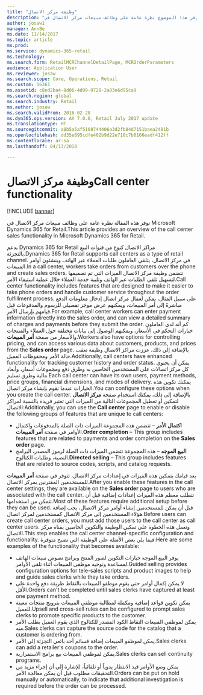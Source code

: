 ```yaml
---
title: "وظيفة مركز الاتصال"
description: "يوفر هذا الموضوع نظرة عامة على وظائف مبيعات مركز الاتصال في Microsoft Dynamics 365 for Retail."
author: josaw1
manager: AnnBe
ms.date: 11/14/2017
ms.topic: article
ms.prod: 
ms.service: dynamics-365-retail
ms.technology: 
ms.search.form: RetailMCRChannelDetailPage, MCROrderParameters
audience: Application User
ms.reviewer: josaw
ms.search.scope: Core, Operations, Retail
ms.custom: 16361
ms.assetid: c8ed2ba4-8d06-4d99-9728-2a83e6d95ca9
ms.search.region: global
ms.search.industry: Retail
ms.author: josaw
ms.search.validFrom: 2016-02-28
ms.dyn365.ops.version: AX 7.0.0, Retail July 2017 update
ms.translationtype: HT
ms.sourcegitcommit: a8b5a5af5108744406a3d2fb84d7151baea2481b
ms.openlocfilehash: dd35e895cdfe402b9d22e710c7b0166eadf412ff
ms.contentlocale: ar-sa
ms.lasthandoff: 04/13/2018

---
```


# <a name="call-center-functionality"></a><span data-ttu-id="4a92c-103">وظيفة مركز الاتصال</span><span class="sxs-lookup"><span data-stu-id="4a92c-103">Call center functionality</span></span>

[!INCLUDE [banner](includes/banner.md)]

<span data-ttu-id="4a92c-104">توفر هذه المقالة نظرة عامة على وظائف مبيعات مركز الاتصال في Microsoft Dynamics 365 for Retail.</span><span class="sxs-lookup"><span data-stu-id="4a92c-104">This article provides an overview of the call center sales functionality in Microsoft Dynamics 365 for Retail.</span></span>

<span data-ttu-id="4a92c-105">يدعم Dynamics 365 for Retail مراكز الاتصال كنوع من قنوات البيع بالتجزئة‬‬.</span><span class="sxs-lookup"><span data-stu-id="4a92c-105">Dynamics 365 for Retail supports call centers as a type of retail channel.</span></span> <span data-ttu-id="4a92c-106">في مركز الاتصال، يتلقي العاملون طلبات العملاء عبر الهاتف وينشئون أوامر المبيعات.</span><span class="sxs-lookup"><span data-stu-id="4a92c-106">In a call center, workers take orders from customers over the phone and create sales orders.</span></span> <span data-ttu-id="4a92c-107">تتضمن وظيفة مركز الاتصال الميزات التي تم تصميمها لتسهيل تلقي الطلبات عبر الهاتف وتلبية خدمة العملاء خلال عملية استيفاء الأمر.</span><span class="sxs-lookup"><span data-stu-id="4a92c-107">Call center functionality includes features that are designed to make it easier to take phone orders and handle customer service throughout the order fulfillment process.</span></span> <span data-ttu-id="4a92c-108">على سبيل المثال، يمكن لعمال مركز اتصال إدخال معلومات الدفع مباشرةً إلى أمر المبيعات، ويمكنهم عرض موجز تفصيلي للرسوم والمدفوعات قبل قيامهم بإرسال الأمر.‬</span><span class="sxs-lookup"><span data-stu-id="4a92c-108">For example, call center workers can enter payment information directly into the sales order, and can view a detailed summary of charges and payments before they submit the order.</span></span> <span data-ttu-id="4a92c-109">كم أنه لدى العاملون خيارات التحكم في الأسعار، ويمكنهم الوصول إلى بيانات مختلفة حول العملاء والمنتجات والأسعار من صفحة **أمر المبيعات**.</span><span class="sxs-lookup"><span data-stu-id="4a92c-109">Workers also have options for controlling pricing, and can access various data about customers, products, and prices from the **Sales order** page.</span></span> <span data-ttu-id="4a92c-110">بالإضافة إلى ذلك، عززت مراكز الاتصال وظيفة تعقب حالة الأمر ومحفوظات العميل.</span><span class="sxs-lookup"><span data-stu-id="4a92c-110">Additionally, call centers have enhanced functionality for tracking customer history and order status.</span></span> <span data-ttu-id="4a92c-111">يمكن أن يحتوي كل مركز اتصالات على المستخدمين الخاصين به وطرق دفع ومجموعات أسعار، وأبعاد مالية وطرق تسليم.</span><span class="sxs-lookup"><span data-stu-id="4a92c-111">Each call center can have its own users, payment methods, price groups, financial dimensions, and modes of delivery.</span></span> <span data-ttu-id="4a92c-112">يمكنك تكوين هذه الخيارات عندما تقوم بإنشاء مركز اتصال.</span><span class="sxs-lookup"><span data-stu-id="4a92c-112">You can configure these options when you create the call center.</span></span> <span data-ttu-id="4a92c-113">بالإضافة إلى ذلك، يمكنك استخدام صفحة **مركز الاتصال** لتمكين أو تعطيل المجموعات التالية من الميزات التي تعتبر فريدة بالنسبة لمراكز الاتصال:</span><span class="sxs-lookup"><span data-stu-id="4a92c-113">Additionally, you can use the **Call center** page to enable or disable the following groups of features that are unique to call centers:</span></span>

-   <span data-ttu-id="4a92c-114">**اكتمال الأمر** – تتضمن هذه المجموعة الميزات ذات الصلة بالمدفوعات واكتمال الأوامر في صفحة **أمر المبيعات**.</span><span class="sxs-lookup"><span data-stu-id="4a92c-114">**Order completion** – This group includes features that are related to payments and order completion on the **Sales order** page.</span></span>
-   <span data-ttu-id="4a92c-115">**البيع الموجه** – هذه المجموعة تتضمن الميزات ذات الصلة لرموز المصدر، البرامج النصية، وطلبات الكتالوج.</span><span class="sxs-lookup"><span data-stu-id="4a92c-115">**Directed selling** – This group includes features that are related to source codes, scripts, and catalog requests.</span></span>

<span data-ttu-id="4a92c-116">بعد قيامك بتمكين هذه الميزات في إعدادات مركز الاتصال، تتوفر في صفحة **أمر المبيعات** للمستخدمين المقترنين بمركز الاتصال.</span><span class="sxs-lookup"><span data-stu-id="4a92c-116">After you enable these features in the call center settings, they are available on the **Sales order** page to users who are associated with the call center.</span></span> <span data-ttu-id="4a92c-117">تتطلب معظم هذه الميزات إعدادات إضافية قبل أن تتمكن من استخدامها.</span><span class="sxs-lookup"><span data-stu-id="4a92c-117">Most of these features require additional setup before they can be used.</span></span> <span data-ttu-id="4a92c-118">قبل أن يمكن للمستخدمين إنشاء أوامر مركز الاتصال، يجب إضافة هؤلاء المستخدمين إلى مركز الاتصال كمستخدمين لمركز اتصال.</span><span class="sxs-lookup"><span data-stu-id="4a92c-118">Before users can create call center orders, you must add those users to the call center as call center users.</span></span> <span data-ttu-id="4a92c-119">وتعمل هذه الخطوة على تمكين الوظيفة والتكوين الخاصين بقناة مركز الاتصال.</span><span class="sxs-lookup"><span data-stu-id="4a92c-119">This step enables the call center channel-specific configuration and functionality.</span></span> <span data-ttu-id="4a92c-120">فيما يلي بعض الأمثلة على الوظيفة التي تصبح متوفرة:</span><span class="sxs-lookup"><span data-stu-id="4a92c-120">Here are some examples of the functionality that becomes available:</span></span>

-   <span data-ttu-id="4a92c-121">يوفر البيع الموجه خيارات التكوين لصور المنتج وبرامج نصوص مبيعات الهاتف لمساعدة وتوجيه موظفي المبيعات أثناء تلقي الأوامر.</span><span class="sxs-lookup"><span data-stu-id="4a92c-121">Guided selling provides configuration options for tele-sales scripts and product images to help and guide sales clerks while they take orders.</span></span>
-   <span data-ttu-id="4a92c-122">لا يمكن إكمال أوامر حتى يقوم موظفو المبيعات بالتقاط طريقة دفع واحدة على الأقل.</span><span class="sxs-lookup"><span data-stu-id="4a92c-122">Orders can't be completed until sales clerks have captured at least one payment method.</span></span>
-   <span data-ttu-id="4a92c-123">يمكن تكوين قواعد إضافية ومكملة لمطالبة موظفي المبيعات بترويج منتجات معينة للعميل.</span><span class="sxs-lookup"><span data-stu-id="4a92c-123">Upsell and cross-sell rules can be configured to prompt sales clerks to promote specific products to the customer.</span></span>
-   <span data-ttu-id="4a92c-124">يمكن لموظفي المبيعات التقاط الكود المصدر للكتالوج الذي يقوم العميل بطلب الأمر منه.</span><span class="sxs-lookup"><span data-stu-id="4a92c-124">Sales clerks can capture the source code for the catalog that a customer is ordering from.</span></span>
-   <span data-ttu-id="4a92c-125">يمكن لموظفو المبيعات إضافة قسائم أحد بائعي التجزئة إلى الأمر.</span><span class="sxs-lookup"><span data-stu-id="4a92c-125">Sales clerks can add a retailer's coupons to the order.</span></span>
-   <span data-ttu-id="4a92c-126">يمكن لموظفي المبيعات بيع برامج الاستمرارية.</span><span class="sxs-lookup"><span data-stu-id="4a92c-126">Sales clerks can sell continuity programs.</span></span>
-   <span data-ttu-id="4a92c-127">يمكن وضع الأوامر قيد الانتظار يدوياً أو تلقائياً، للإشارة إلى أن إجراء مزيد من التحقيقات مطلوب قبل أن يمكن معالجة الأمر.</span><span class="sxs-lookup"><span data-stu-id="4a92c-127">Orders can be put on hold manually or automatically, to indicate that additional investigation is required before the order can be processed.</span></span>





